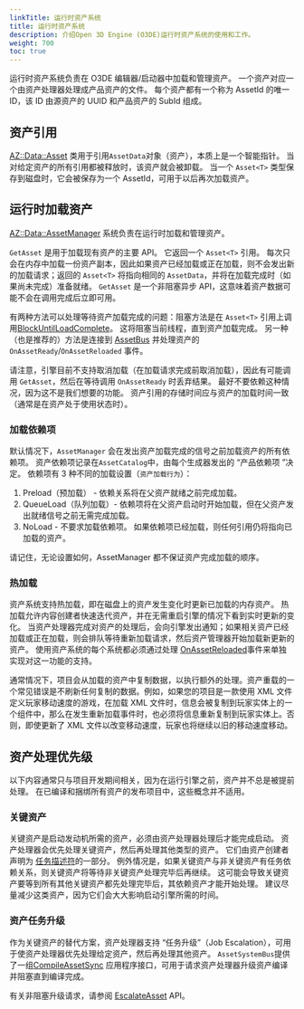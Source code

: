 ```yaml
---
linkTitle: 运行时资产系统
title: 运行时资产系统
description: 介绍Open 3D Engine (O3DE)运行时资产系统的使用和工作。
weight: 700
toc: true
---
```


运行时资产系统负责在 O3DE 编辑器/启动器中加载和管理资产。 一个资产对应一个由资产处理器处理成产品资产的文件。 每个资产都有一个称为 AssetId 的唯一 ID，该 ID 由源资产的 UUID 和产品资产的 SubId 组成。

## 资产引用

[AZ::Data::Asset](https://github.com/o3de/o3de/blob/development/Code/Framework/AzCore/AzCore/Asset/AssetCommon.h#L293) 类用于引用`AssetData`对象（资产），本质上是一个智能指针。 当对给定资产的所有引用都被释放时，该资产就会被卸载。 当一个 `Asset<T>` 类型保存到磁盘时，它会被保存为一个 AssetId，可用于以后再次加载资产。

## 运行时加载资产

[AZ::Data::AssetManager](https://github.com/o3de/o3de/blob/development/Code/Framework/AzCore/AzCore/Asset/AssetManager.h#L136) 系统负责在运行时加载和管理资产。


`GetAsset` 是用于加载现有资产的主要 API。 它返回一个 `Asset<T>` 引用。 每次只会在内存中加载一份资产副本，因此如果资产已经加载或正在加载，则不会发出新的加载请求；返回的 `Asset<T>` 将指向相同的 `AssetData`，并将在加载完成时（如果尚未完成）准备就绪。 `GetAsset` 是一个非阻塞异步 API，这意味着资产数据可能不会在调用完成后立即可用。

有两种方法可以处理等待资产加载完成的问题：阻塞方法是在 `Asset<T>` 引用上调用[BlockUntilLoadComplete](https://github.com/o3de/o3de/blob/18205539abf1b1d2eb3959c0a1c42a3eea16a455/Code/Framework/AzCore/AzCore/Asset/AssetCommon.h#L387)。 这将阻塞当前线程，直到资产加载完成。 另一种（也是推荐的）方法是连接到 [AssetBus](https://github.com/o3de/o3de/blob/18205539abf1b1d2eb3959c0a1c42a3eea16a455/Code/Framework/AzCore/AzCore/Asset/AssetCommon.h#L527) 并处理资产的 `OnAssetReady`/`OnAssetReloaded` 事件。

请注意，引擎目前不支持取消加载（在加载请求完成前取消加载），因此有可能调用 `GetAsset`，然后在等待调用 `OnAssetReady` 时丢弃结果。 最好不要依赖这种情况，因为这不是我们想要的功能。 资产引用的存储时间应与资产的加载时间一致（通常是在资产处于使用状态时）。


### 加载依赖项

默认情况下，`AssetManager` 会在发出资产加载完成的信号之前加载资产的所有依赖项。 资产依赖项记录在`AssetCatalog`中，由每个生成器发出的 “产品依赖项 ”决定。 依赖项有 3 种不同的加载设置（`资产加载行为`）：
1. Preload（预加载） - 依赖关系将在父资产就绪之前完成加载。
2. QueueLoad（队列加载）- 依赖项将在父资产启动时开始加载，但在父资产发出就绪信号之前无需完成加载。
3. NoLoad - 不要求加载依赖项。 如果依赖项已经加载，则任何引用仍将指向已加载的资产。

请记住，无论设置如何，AssetManager 都不保证资产完成加载的顺序。


### 热加载

资产系统支持热加载，即在磁盘上的资产发生变化时更新已加载的内存资产。 热加载允许内容创建者快速迭代资产，并在无需重启引擎的情况下看到实时更新的变化。 当资产处理器完成对资产的处理后，会向引擎发出通知；如果相关资产已经加载或正在加载，则会排队等待重新加载请求，然后资产管理器开始加载新更新的资产。 使用资产系统的每个系统都必须通过处理 [OnAssetReloaded](https://github.com/o3de/o3de/blob/18205539abf1b1d2eb3959c0a1c42a3eea16a455/Code/Framework/AzCore/AzCore/Asset/AssetCommon.h#L603)事件来单独实现对这一功能的支持。

通常情况下，项目会从加载的资产中复制数据，以执行额外的处理。资产重载的一个常见错误是不刷新任何复制的数据。例如，如果您的项目是一款使用 XML 文件定义玩家移动速度的游戏，在加载 XML 文件时，信息会被复制到玩家实体上的一个组件中，那么在发生重新加载事件时，也必须将信息重新复制到玩家实体上。否则，即使更新了 XML 文件以改变移动速度，玩家也将继续以旧的移动速度移动。

## 资产处理优先级

以下内容通常只与项目开发期间相关，因为在运行引擎之前，资产并不总是被提前处理。 在已编译和捆绑所有资产的发布项目中，这些概念并不适用。

### 关键资产

关键资产是启动发动机所需的资产，必须由资产处理器处理后才能完成启动。 资产处理器会优先处理关键资产，然后再处理其他类型的资产。 它们由资产创建者声明为 [任务描述符](https://github.com/o3de/o3de/blob/18205539abf1b1d2eb3959c0a1c42a3eea16a455/Code/Tools/AssetProcessor/AssetBuilderSDK/AssetBuilderSDK/AssetBuilderSDK.h#L446)的一部分。 例外情况是，如果关键资产与非关键资产有任务依赖关系，则关键资产将等待非关键资产处理完毕后再继续。 这可能会导致关键资产要等到所有其他关键资产都先处理完毕后，其依赖资产才能开始处理。 建议尽量减少这类资产，因为它们会大大影响启动引擎所需的时间。

### 资产任务升级

作为关键资产的替代方案，资产处理器支持 “任务升级”（Job Escalation），可用于使资产处理器优先处理给定资产，然后再处理其他资产。 `AssetSystemBus`提供了一组[CompileAssetSync](https://github.com/o3de/o3de/blob/18205539abf1b1d2eb3959c0a1c42a3eea16a455/Code/Framework/AzFramework/AzFramework/Asset/AssetSystemBus.h#L199) 应用程序接口，可用于请求资产处理器升级资产编译并阻塞直到编译完成。

有关非阻塞升级请求，请参阅 [EscalateAsset](https://github.com/o3de/o3de/blob/18205539abf1b1d2eb3959c0a1c42a3eea16a455/Code/Framework/AzFramework/AzFramework/Asset/AssetSystemBus.h#L248) API。

